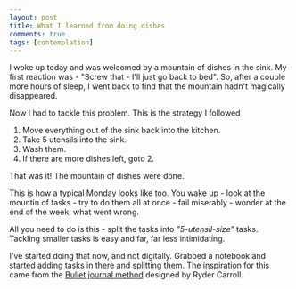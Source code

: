 ```yaml
---
layout: post
title: What I learned from doing dishes
comments: true
tags: [contemplation]
---
```


I woke up today and was welcomed by a mountain of dishes in the sink. My first reaction was - "Screw that - I'll just go back to bed". So, after a couple more hours of sleep, I went back to find that the mountain hadn't magically disappeared.

Now I had to tackle this problem. This is the strategy I followed

1. Move everything out of the sink back into the kitchen.
1. Take 5 utensils into the sink.
1. Wash them.
1. If there are more dishes left, goto 2.

That was it! The mountain of dishes were done.

This is how a typical Monday looks like too. You wake up - look at the mountin of tasks - try to do them all at once - fail miserably - wonder at the end of the week, what went wrong.

All you need to do is this - split the tasks into *"5-utensil-size"* tasks. Tackling smaller tasks is easy and far, far less intimidating.

I've started doing that now, and not digitally. Grabbed a notebook and started adding tasks in there and splitting them. The inspiration for this came from the [Bullet journal method](https://bulletjournal.com/) designed by Ryder Carroll.
